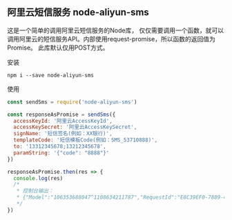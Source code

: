 ## 阿里云短信服务 node-aliyun-sms

这是一个简单的调用阿里云短信服务的Node库， 仅仅需要调用一个函数，就可以调用阿里云的短信服务API。内部使用request-promise，所以函数的返回值为Promise。
此库默认仅用POST方式。

安装
```
npm i --save node-aliyun-sms
```

使用
```js
const sendSms = require('node-aliyun-sms')

const responseAsPromise = sendSms({
  accessKeyId: '阿里云AccessKeyId',
  accessKeySecret: '阿里云AccessKeySecret',
  signName: '短信签名(例如：XX银行)',
  templateCode: '短信模板Code(例如：SMS_53710888)',
  to: '13312345678;13212345678',
  paramString: '{"code": "8888"}'
})

responseAsPromise.then(res => {
  console.log(res)
  /*
   * 控制台输出：
   * {"Model":"106353688047^1108634211787","RequestId":"E8C39EF0-7889-4D9F-B8B4-FE42FCD27DCB"}
   */
})
```





